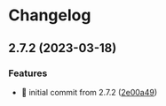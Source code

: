 # Changelog

## 2.7.2 (2023-03-18)


### Features

* 🎉 initial commit from 2.7.2 ([2e00a49](https://github.com/MCDReforged/MCDReforged-Docker/commit/2e00a49c4af1a59c71ae3ebd12fa5f883974be2c))
